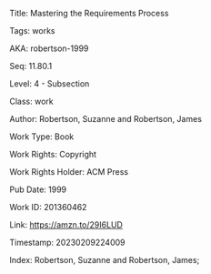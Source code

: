 Title:  Mastering the Requirements Process

Tags:   works

AKA:    robertson-1999

Seq:    11.80.1

Level:  4 - Subsection

Class:  work

Author: Robertson, Suzanne and Robertson, James

Work Type: Book

Work Rights: Copyright

Work Rights Holder: ACM Press

Pub Date: 1999

Work ID: 201360462

Link:   https://amzn.to/29I6LUD

Timestamp: 20230209224009

Index:  Robertson, Suzanne and Robertson, James; 
